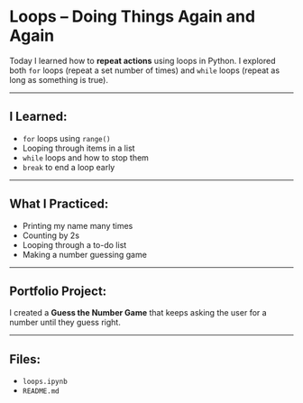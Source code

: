 # Loops – Doing Things Again and Again

Today I learned how to **repeat actions** using loops in Python. I explored both `for` loops (repeat a set number of times) and `while` loops (repeat as long as something is true).

---

## I Learned:

- `for` loops using `range()`
- Looping through items in a list
- `while` loops and how to stop them
- `break` to end a loop early

---

## What I Practiced:

- Printing my name many times
- Counting by 2s
- Looping through a to-do list
- Making a number guessing game

---

## Portfolio Project:

I created a **Guess the Number Game** that keeps asking the user for a number until they guess right.

---

## Files:

- `loops.ipynb`
- `README.md`
